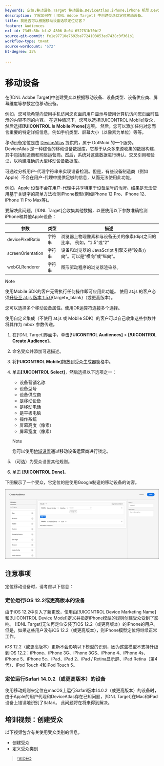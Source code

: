 ```yaml
---
keywords: 定位;移动设备;Target 移动设备;DeviceAtlas;iPhone;iPhone 机型;Device Atlas;displaywidth;显示屏宽度;显示屏高度;设备类型;displayheight;手机;平板电脑;设备型号
description: 了解如何在 [!DNL Adobe Target] 中创建受众以定位移动设备。
title: 我是否可以根据移动设备选项定位访客？
feature: Audiences
exl-id: 73d5c80c-bfa2-4806-8c04-652781b70bf2
source-git-commit: fe1e97710e7692ba7724103853ed7438c3f361b1
workflow-type: tm+mt
source-wordcount: '672'
ht-degree: 35%

---
```


# 移动设备

在[!DNL Adobe Target]中创建受众以根据移动设备、设备类型、设备供应商、屏幕维度等参数定位移动设备。

例如，您可能希望向使用手机访问您页面的用户显示与使用计算机访问您页面时显示的内容不同的内容。 在这种情况下，您可以选择[!UICONTROL Mobile]受众，然后选择&#x200B;**[!UICONTROL Is Mobile Phone]**&#x200B;选项。 然后，您可以添加任何对您而言重要的特定详细信息，例如手机类型、屏幕大小（以像素为单位）等等。

移动设备定位是由 [DeviceAtlas](https://deviceatlas.com/device-data/user-agent-tester) 提供的，属于 DotMobi 的一个服务。DeviceAtlas 是一种综合的移动设备数据库，它基于从众多来源收集的数据构建，其中包括制造商和网络运营商。然后，系统对这些数据进行确认、交叉引用和验证，以构建准确的大型移动设备数据库。

可通过分析用户-代理字符串来实现设备检测。但是，有些设备制造商（例如 Apple）不会在用户-代理中提供足够的信息，从而无法使用此功能。

例如，Apple 设备不会在用户-代理中共享特定于设备型号的令牌。结果是无法使用基于关键字的简单方法检测iPhone模型(例如iPhone 12 Pro、iPhone 12、iPhone 11 Pro Max等)。

要解决此问题，[!DNL Target]会收集其他数据，以便使用以下参数准确检测iPhone和其他Apple设备：

| 参数 | 类型 | 描述 |
|--- |--- |--- |
| devicePixelRatio | 字符串 | 浏览器上物理像素和与设备无关的像素(dip)之间的比率。 例如，“1.5”或“2” |
| screenOrientation | 字符串 | 设备和浏览器的 JavaScript 引擎支持“设备方向”。可以是“横向”或“纵向”。 |
| webGLRenderer | 字符串 | 图形驱动程序的浏览器渲染器。 |

>[!NOTE]
>
>使用Mobile SDK的客户无需执行任何操作即可应用此功能。 使用 at.js 的客户必须[升级至 at.js 版本 1.5.0](https://experienceleague.adobe.com/docs/target-dev/developer/client-side/at-js-implementation/target-atjs-versions.html){target=_blank}（或更高版本）。

您可以选择多个移动设备属性。使用OR运算符连接多个选择。

使用自定义集成（不使用 at.js 或 Mobile SDK）的客户可以自己收集这些参数并将其作为 mbox 参数传递。

1. 在[!DNL Target]界面中，单击&#x200B;**[!UICONTROL Audiences]** > **[!UICONTROL Create Audience]**。
1. 命名受众并添加可选描述。
1. 将&#x200B;**[!UICONTROL Mobile]**&#x200B;拖放到受众生成器窗格中。
1. 单击&#x200B;**[!UICONTROL Select]**，然后选择以下选项之一：

   * 设备营销名称
   * 设备型号
   * 设备供应商
   * 是移动设备
   * 是移动电话
   * 是平板电脑
   * 操作系统
   * 屏幕高度（像素）
   * 屏幕宽度（像素）

   >[!NOTE]
   >
   >您可以使用[地域设置](/help/main/c-target/c-audiences/c-target-rules/geo.md#concept_5B4D99DE685348FB877929EE0F942670)通过移动设备运营商进行锁定。

1. （可选）为受众设置其他规则。
1. 单击 **[!UICONTROL Done]**。

下图展示了一个受众，它定位的是使用Google制造的移动设备的访客。

![锁定移动设备](assets/target_mobile.png)

## 注意事项

定位移动设备时，请考虑以下信息：

### 定位运行iOS 12.2或更高版本的设备

由于iOS 12.2中引入了新更改，使用由[!UICONTROL Device Marketing Name]和[!UICONTROL Device Model]定义并指定iPhone模型的规则创建受众受到了影响。 [!DNL Target]无法再定位安装了iOS 12.2（或更高版本）的iPhone的用户。 但是，如果这些用户没有iOS 12.2（或更高版本），则iPhone模型定位将继续正常工作。

iOS 12.2（或更高版本）更新不会影响以下模型的识别，因为这些模型不支持升级到iOS 12.2：iPhone、iPhone 3G、iPhone 3GS、iPhone 4、iPhone 4s、iPhone 5、iPhone 5c、iPad、iPad 2、iPad / Retina显示屏、iPad Retina（第4代）、iPod Touch 4和iPod Touch 5。

### 定位运行Safari 14.0.2（或更高版本）的设备

使用移动规则来定位在macOS上运行Safari版本14.0.2（或更高版本）的设备时，由于Apple的用户代理和DeviceAtlas存在已知问题，[!DNL Target]在Mac和iPad设备上错误地识别了Safari。 此问题将在将来得到解决。

## 培训视频：创建受众

以下视频包含有关使用受众类别的信息。

* 创建受众
* 定义受众类别

>[!VIDEO](https://video.tv.adobe.com/v/17392)
